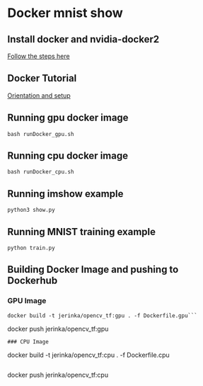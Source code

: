 # Docker mnist show

## Install docker and nvidia-docker2

[Follow the steps here](https://cnvrg.io/how-to-setup-docker-and-nvidia-docker-2-0-on-ubuntu-18-04/)

## Docker Tutorial

[Orientation and setup](https://docs.docker.com/get-started/)


## Running gpu docker image

```
bash runDocker_gpu.sh
```
 
## Running cpu docker image

```
bash runDocker_cpu.sh
```
 
 
## Running imshow example 

```
python3 show.py
```

## Running MNIST training example

```
python train.py
```



## Building Docker Image and pushing to Dockerhub

### GPU Image


```
docker build -t jerinka/opencv_tf:gpu . -f Dockerfile.gpu```
```
docker push jerinka/opencv_tf:gpu
```
### CPU Image
```
docker build -t jerinka/opencv_tf:cpu . -f Dockerfile.cpu
```
```
docker push jerinka/opencv_tf:cpu
```

